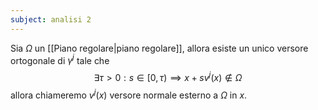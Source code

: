 ```yaml
---
subject: analisi 2
---
```

Sia $\Omega$ un [[Piano regolare|piano regolare]], allora esiste un unico versore ortogonale di $\gamma^j$ tale che
$$
\exists\tau>0:s\in[0,\tau)\implies x+sv^j(x)\notin\Omega
$$
allora chiameremo $v^j(x)$ versore normale esterno a $\Omega$ in $x$.
